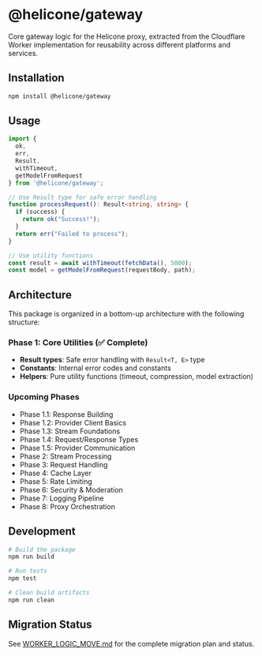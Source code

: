 # @helicone/gateway

Core gateway logic for the Helicone proxy, extracted from the Cloudflare Worker implementation for reusability across different platforms and services.

## Installation

```bash
npm install @helicone/gateway
```

## Usage

```typescript
import { 
  ok, 
  err, 
  Result,
  withTimeout,
  getModelFromRequest 
} from '@helicone/gateway';

// Use Result type for safe error handling
function processRequest(): Result<string, string> {
  if (success) {
    return ok("Success!");
  }
  return err("Failed to process");
}

// Use utility functions
const result = await withTimeout(fetchData(), 5000);
const model = getModelFromRequest(requestBody, path);
```

## Architecture

This package is organized in a bottom-up architecture with the following structure:

### Phase 1: Core Utilities (✅ Complete)
- **Result types**: Safe error handling with `Result<T, E>` type
- **Constants**: Internal error codes and constants
- **Helpers**: Pure utility functions (timeout, compression, model extraction)

### Upcoming Phases
- Phase 1.1: Response Building
- Phase 1.2: Provider Client Basics
- Phase 1.3: Stream Foundations
- Phase 1.4: Request/Response Types
- Phase 1.5: Provider Communication
- Phase 2: Stream Processing
- Phase 3: Request Handling
- Phase 4: Cache Layer
- Phase 5: Rate Limiting
- Phase 6: Security & Moderation
- Phase 7: Logging Pipeline
- Phase 8: Proxy Orchestration

## Development

```bash
# Build the package
npm run build

# Run tests
npm test

# Clean build artifacts
npm run clean
```

## Migration Status

See [WORKER_LOGIC_MOVE.md](../../WORKER_LOGIC_MOVE.md) for the complete migration plan and status.